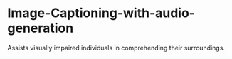 # Image-Captioning-with-audio-generation
Assists visually impaired individuals in comprehending their surroundings.
